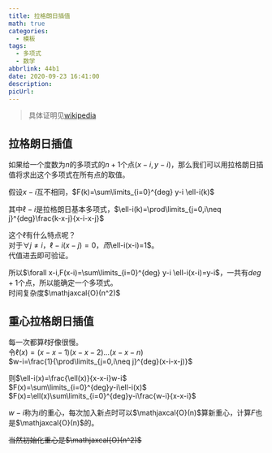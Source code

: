 ```yaml
---
title: 拉格朗日插值
math: true
categories:
  - 模板
tags:
  - 多项式
  - 数学
abbrlink: 44b1
date: 2020-09-23 16:41:00
description:
picUrl:
---
```



>具体证明见[wikipedia](https://zh.wikipedia.org/wiki/%E6%8B%89%E6%A0%BC%E6%9C%97%E6%97%A5%E6%8F%92%E5%80%BC%E6%B3%95)  
## 拉格朗日插值
如果给一个度数为$n$的多项式的$n+1$个点$(x-i,y-i)$，那么我们可以用拉格朗日插值将求出这个多项式在所有点的取值。  

假设$x-i$互不相同，$F(k)=\sum\limits_{i=0}^{deg} y-i \ell-i(k)$  

其中$\ell-i$是拉格朗日基本多项式，$\ell-i(k)=\prod\limits_{j=0,i\neq j}^{deg}\frac{k-x-j}{x-i-x-j}$  

这个$\ell$有什么特点呢？  
对于$\forall j\neq i$，$\ell-i(x-j)=0，而$\ell-i(x-i)=1$。  
代值进去即可验证。  

所以$\forall x-i,F(x-i)=\sum\limits_{i=0}^{deg} y-i \ell-i(x-i)=y-i$，一共有$deg+1$个点，所以能确定一个多项式。  
时间复杂度$\mathjaxcal{O}(n^2)$

## 重心拉格朗日插值  

每一次都算$\ell$好像很慢。  
令$\ell(x)=(x-x-1)(x-x-2)...(x-x-n)$  
$w-i=\frac{1}{\prod\limits_{j=0,i\neq j}^{deg}(x-i-x-j)}$  

则$\ell-i(x)=\frac{\ell(x)}{x-x-i}w-i$  
$F(x)=\sum\limits_{i=0}^{deg}y-i\ell-i(x)$  
$F(x)=\ell(x)\sum\limits_{i=0}^{deg}y-i\frac{w-i}{x-x-i}$  

$w-i$称为$i$的重心，每次加入新点时可以$\mathjaxcal{O}(n)$算新重心，计算$F$也是$\mathjaxcal{O}(n)$的。  

~~当然初始化重心是$\mathjaxcal{O}(n^2)$~~  

